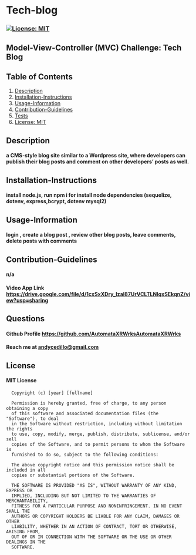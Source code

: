 # Tech-blog
### [![License: MIT](https://img.shields.io/badge/License-MIT-yellow.svg)](https://opensource.org/licenses/MIT)
## Model-View-Controller (MVC) Challenge: Tech Blog

## 
## Table of Contents
1. [Description](#description)
2. [Installation-Instructions](#installation-instructions)
3. [Usage-Information](#usage-information)
4. [Contribution-Guidelines](#contribution-guidelines)
5. [Tests](#tests)
6. [License: MIT](https://opensource.org/licenses/MIT)

## Description
#### a CMS-style blog site similar to a Wordpress site, where developers can publish their blog posts and comment on other developers’ posts as well.
## Installation-Instructions
#### install node.js, run npm i for install node dependencies (sequelize, dotenv, express,bcrypt, dotenv mysql2)
## Usage-Information
#### login , create a blog post , review other blog posts, leave comments, delete posts with comments

## Contribution-Guidelines
#### n/a

#### Video App Link https://drive.google.com/file/d/1cxSxXDry_lzal87UrVCLTLNIqxSEkqnZ/view?usp=sharing

## Questions
#### Github Profile https://github.com/AutomataXRWrksAutomataXRWrks
#### Reach me at andycedillo@gmail.com


## License
#### MIT License

      Copyright (c) [year] [fullname]
      
      Permission is hereby granted, free of charge, to any person obtaining a copy
      of this software and associated documentation files (the "Software"), to deal
      in the Software without restriction, including without limitation the rights
      to use, copy, modify, merge, publish, distribute, sublicense, and/or sell
      copies of the Software, and to permit persons to whom the Software is
      furnished to do so, subject to the following conditions:
      
      The above copyright notice and this permission notice shall be included in all
      copies or substantial portions of the Software.
      
      THE SOFTWARE IS PROVIDED "AS IS", WITHOUT WARRANTY OF ANY KIND, EXPRESS OR
      IMPLIED, INCLUDING BUT NOT LIMITED TO THE WARRANTIES OF MERCHANTABILITY,
      FITNESS FOR A PARTICULAR PURPOSE AND NONINFRINGEMENT. IN NO EVENT SHALL THE
      AUTHORS OR COPYRIGHT HOLDERS BE LIABLE FOR ANY CLAIM, DAMAGES OR OTHER
      LIABILITY, WHETHER IN AN ACTION OF CONTRACT, TORT OR OTHERWISE, ARISING FROM,
      OUT OF OR IN CONNECTION WITH THE SOFTWARE OR THE USE OR OTHER DEALINGS IN THE
      SOFTWARE.
